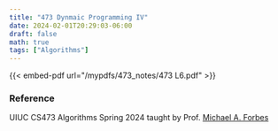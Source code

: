 ```yaml
---
title: "473 Dynmaic Programming IV"
date: 2024-02-01T20:29:03-06:00
draft: false
math: true
tags: ["Algorithms"]
---
```



{{< embed-pdf url="/mypdfs/473_notes/473 L6.pdf" >}}

### Reference
UIUC CS473 Algorithms Spring 2024 taught by Prof. [Michael A. Forbes](https://miforbes.cs.illinois.edu/)